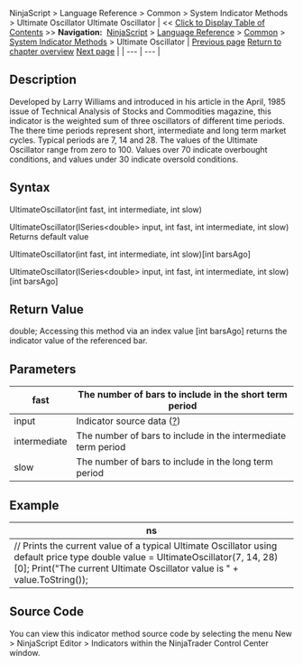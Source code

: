﻿
NinjaScript \> Language Reference \> Common \> System Indicator Methods \> Ultimate Oscillator
Ultimate Oscillator
| \<\< [Click to Display Table of Contents](ultimate_oscillator.md) \>\> **Navigation:**     [NinjaScript](ninjascript-1.md) \> [Language Reference](language_reference_wip-1.md) \> [Common](common-1.md) \> [System Indicator Methods](indicators-1.md) \> Ultimate Oscillator | [Previous page](true_strength_index_tsi-1.md) [Return to chapter overview](indicators-1.md) [Next page](volume-1.md) |
| --- | --- |
## Description
Developed by Larry Williams and introduced in his article in the April, 1985 issue of Technical Analysis of Stocks and Commodities magazine, this indicator is the weighted sum of three oscillators of different time periods. The there time periods represent short, intermediate and long term market cycles. Typical periods are 7, 14 and 28\. The values of the Ultimate Oscillator range from zero to 100\. Values over 70 indicate overbought conditions, and values under 30 indicate oversold conditions. 

## Syntax
UltimateOscillator(int fast, int intermediate, int slow)  

UltimateOscillator(ISeries\<double\> input, int fast, int intermediate, int slow)
 
Returns default value  

UltimateOscillator(int fast, int intermediate, int slow)\[int barsAgo]  

UltimateOscillator(ISeries\<double\> input, int fast, int intermediate, int slow)\[int barsAgo]

## Return Value
double; Accessing this method via an index value \[int barsAgo] returns the indicator value of the referenced bar.

## Parameters
| fast | The number of bars to include in the short term period |
| --- | --- |
| input | Indicator source data ([?](valid_input_data_for_indicator-1.md)) |
| intermediate | The number of bars to include in the intermediate term period |
| slow | The number of bars to include in the long term period |

## Example
| ns |
| --- |
| // Prints the current value of a typical Ultimate Oscillator using default price type double value \= UltimateOscillator(7, 14, 28)\[0]; Print("The current Ultimate Oscillator value is " \+ value.ToString()); |

## Source Code
You can view this indicator method source code by selecting the menu New \> NinjaScript Editor \> Indicators within the NinjaTrader Control Center window.
